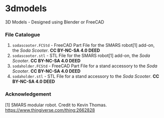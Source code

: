 # 3dmodels
3D Models - Designed using Blender or FreeCAD

### File Catalogue
1. `sodascooter.FCStd` - FreeCAD Part File for the SMARS robot[1] add-on, the *Soda Scooter*. **CC BY-NC-SA 4.0 DEED**
2. `sodascooter.stl` - STL File for the SMARS robot[1] add-on, the *Soda Scooter*. **CC BY-NC-SA 4.0 DEED**
3. `sodaholder.FCStd` - FreeCAD Part File for a stand accessory to the *Soda Scooter*. **CC BY-NC-SA 4.0 DEED**
4. `sodaholder.stl` - STL File for a stand accessory to the *Soda Scooter*. **CC BY-NC-SA 4.0 DEED**

### Acknowledgement 
[1] SMARS modular robot. Credit to Kevin Thomas. https://www.thingiverse.com/thing:2662828
